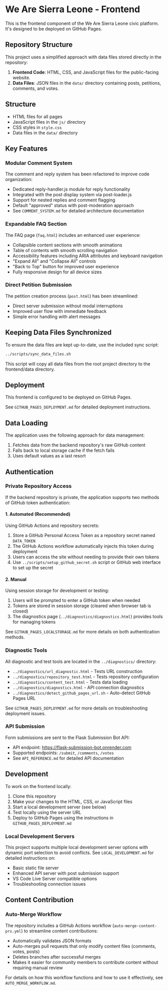 # We Are Sierra Leone - Frontend

This is the frontend component of the We Are Sierra Leone civic platform. It's designed to be deployed on GitHub Pages.

## Repository Structure

This project uses a simplified approach with data files stored directly in the repository:
1. **Frontend Code**: HTML, CSS, and JavaScript files for the public-facing website.
2. **Data Files**: JSON files in the `data/` directory containing posts, petitions, comments, and votes.

## Structure

- HTML files for all pages
- JavaScript files in the `js/` directory
- CSS styles in `style.css`
- Data files in the `data/` directory

## Key Features

### Modular Comment System
The comment and reply system has been refactored to improve code organization:
- Dedicated reply-handler.js module for reply functionality
- Integrated with the post display system via post-loader.js
- Support for nested replies and comment flagging
- Default "approved" status with post-moderation approach
- See `COMMENT_SYSTEM.md` for detailed architecture documentation

### Expandable FAQ Section
The FAQ page (`faq.html`) includes an enhanced user experience:
- Collapsible content sections with smooth animations
- Table of contents with smooth scrolling navigation
- Accessibility features including ARIA attributes and keyboard navigation
- "Expand All" and "Collapse All" controls
- "Back to Top" button for improved user experience
- Fully responsive design for all device sizes

### Direct Petition Submission
The petition creation process (`post.html`) has been streamlined:
- Direct server submission without modal interruptions
- Improved user flow with immediate feedback
- Simple error handling with alert messages

## Keeping Data Files Synchronized

To ensure the data files are kept up-to-date, use the included sync script:

```bash
../scripts/sync_data_files.sh
```

This script will copy all data files from the root project directory to the frontend/data directory.

## Deployment

This frontend is configured to be deployed on GitHub Pages.

See `GITHUB_PAGES_DEPLOYMENT.md` for detailed deployment instructions.

## Data Loading

The application uses the following approach for data management:

1. Fetches data from the backend repository's raw GitHub content
2. Falls back to local storage cache if the fetch fails
3. Uses default values as a last resort

## Authentication

### Private Repository Access

If the backend repository is private, the application supports two methods of GitHub token authentication:

#### 1. Automated (Recommended)

Using GitHub Actions and repository secrets:

1. Store a GitHub Personal Access Token as a repository secret named `DATA_TOKEN`
2. The GitHub Actions workflow automatically injects this token during deployment
3. Users can access the site without needing to provide their own tokens
4. Use `../scripts/setup_github_secret.sh` script or GitHub web interface to set up the secret

#### 2. Manual

Using session storage for development or testing:

1. Users will be prompted to enter a GitHub token when needed
2. Tokens are stored in session storage (cleared when browser tab is closed)
3. The diagnostics page (`../diagnostics/diagnostics.html`) provides tools for managing tokens

See `GITHUB_PAGES_LOCALSTORAGE.md` for more details on both authentication methods.

### Diagnostic Tools

All diagnostic and test tools are located in the `../diagnostics/` directory:
- `../diagnostics/url_diagnostic.html` - Tests URL construction
- `../diagnostics/repository_test.html` - Tests repository configuration
- `../diagnostics/content_test.html` - Tests data loading
- `../diagnostics/diagnostics.html` - API connection diagnostics
- `../diagnostics/detect_github_pages_url.sh` - Auto-detect GitHub Pages URL

See `GITHUB_PAGES_DEPLOYMENT.md` for more details on troubleshooting deployment issues.

### API Submission

Form submissions are sent to the Flask Submission Bot API:
- API endpoint: https://flask-submission-bot.onrender.com
- Supported endpoints: `/submit`, `/comments`, `/votes`
- See `API_REFERENCE.md` for detailed API documentation

## Development

To work on the frontend locally:

1. Clone this repository
2. Make your changes to the HTML, CSS, or JavaScript files
3. Start a local development server (see below)
4. Test locally using the server URL
5. Deploy to GitHub Pages using the instructions in `GITHUB_PAGES_DEPLOYMENT.md`

### Local Development Servers

This project supports multiple local development server options with dynamic port selection to avoid conflicts. See `LOCAL_DEVELOPMENT.md` for detailed instructions on:

- Basic static file server
- Enhanced API server with post submission support
- VS Code Live Server compatible options
- Troubleshooting connection issues

## Content Contribution

### Auto-Merge Workflow

The repository includes a GitHub Actions workflow (`auto-merge-content-prs.yml`) to streamline content contributions:

- Automatically validates JSON formats
- Auto-merges pull requests that only modify content files (comments, votes, posts)
- Deletes branches after successful merges
- Makes it easier for community members to contribute content without requiring manual review

For details on how this workflow functions and how to use it effectively, see `AUTO_MERGE_WORKFLOW.md`.
